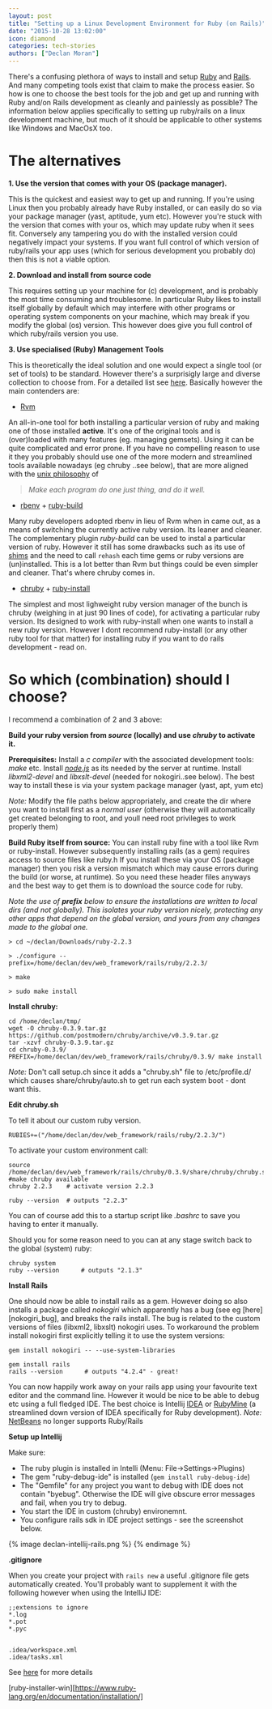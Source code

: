 ```yaml
---
layout: post
title: "Setting up a Linux Development Environment for Ruby (on Rails)"
date: "2015-10-28 13:02:00"
icon: diamond
categories: tech-stories
authors: ["Declan Moran"]
---
```



There's a confusing plethora of ways to install and setup [Ruby][Ruby] and [Rails][Rails]. And many competing tools exist that claim to make the process easier.
So how is one to choose the best tools for the job and get up and running with Ruby and/on Rails development as cleanly and painlessly as possible? The information below applies 
specifically to setting up ruby/rails on a linux development machine, but much of it should be applicable to other systems like Windows and MacOsX too.

# The alternatives

 **1. Use the version that comes with your OS (package manager).**

This is the quickest and easiest way to get up and running. If you're using Linux then you probably already have Ruby installed, or can easily do so via your package manager (yast, aptitude, yum etc).
However you're stuck with the version that comes with your os, which may update ruby when it sees fit. Conversely any tampering you do with the installed version could negatively impact your systems.
If you want full control of which version of ruby/rails your app uses (which for serious development you probably do) then this is not a viable option.

 **2. Download and install from source code**

This requires setting up your machine for (c) development, and is probably the most time consuming and troublesome. In particular Ruby likes to install itself globally by default which may interfere with other
programs or operating system components on your machine, which may break if you modify the global (os) version. This however does give you full control of which ruby/rails version you use.

 **3. Use specialised (Ruby) Management Tools**

This is theoretically the ideal solution and one would expect a single tool (or set of tools) to be standard. However there's a surprisigly large and diverse collection to choose from.
For a detailed list see [here][ruby websiste]. Basically however the main contenders are:

- [Rvm][Rvm] 

An all-in-one tool for both installing a particular version of ruby and making one of those installed **active**. It's one of the original tools and is (over)loaded with many features (eg. managing gemsets). Using it can be quite complicated 
and error prone. If you have no compelling reason to use it they you probably should use one of the more modern and streamlined tools available nowadays (eg chruby ..see below), that are more aligned 
with the [unix philosophy][unix-well] of 

> *Make each program do one just thing, and do it well.*

- [rbenv][rbenv] + [ruby-build]

Many ruby developers adopted rbenv in lieu of Rvm when in came out, as a means of switching the currently active ruby version. Its leaner and cleaner. The complementary plugin *ruby-build* can be used to instal a 
particular version of ruby. However it still has some drawbacks such as its use of [shims] and the need to call `rehash` each time gems or ruby versions are (un)installed. This is a lot better than Rvm but things could be even
simpler and cleaner. That's where chruby comes in.

- [chruby][chruby] + [ruby-install][ruby-install]

The simplest and most lighweight ruby version manager of the bunch is chruby (weighing in at just 90 lines of code), for activating a particular ruby version. 
Its designed to work with ruby-install when one wants to install a new ruby version.
However I dont recommend ruby-install (or any other ruby tool for that matter) for installing ruby if you want to do rails development - read on.

# So which (combination) should I choose?

I recommend a combination of 2 and 3 above:

**Build your ruby version from *source* (locally) and use *chruby* to activate it.**

**Prerequisites:**
Install a *c compiler* with the associated development tools: *make* etc.
Install [*node.js*][nodejs] as its needed by the server at runtime.
Install *libxml2-devel* and *libxslt-devel* (needed for nokogiri..see below).
The best way to install these is via your system package manager (yast, apt, yum etc)

*Note:* Modify the file paths below appropriately, and create the dir where you want to install first as a *normal user* (otherwise they will automatically get created belonging to root, and youll need root 
privileges to work properly them)

**Build Ruby itself from source:** You can install ruby fine with a tool like Rvm or ruby-install. However subsequently installing rails (as a gem) requires access to source files like ruby.h
If you install these via your OS (package manager) then you risk a version mismatch which may cause errors during the build (or worse, at runtime). So you need these header files anyways and the best 
way to get them is to download the source code for ruby. 

*Note the use of **prefix**  below to ensure the installations are written to local dirs (and not globally). This isolates your ruby version nicely,
protecting any other apps that depend on the global version, and yours from any changes made to the global one.*

    > cd ~/declan/Downloads/ruby-2.2.3

    > ./configure --prefix=/home/declan/dev/web_framework/rails/ruby/2.2.3/

    > make

    > sudo make install

    
**Install chruby:**
    
    cd /home/declan/tmp/
    wget -O chruby-0.3.9.tar.gz https://github.com/postmodern/chruby/archive/v0.3.9.tar.gz
    tar -xzvf chruby-0.3.9.tar.gz
    cd chruby-0.3.9/
    PREFIX=/home/declan/dev/web_framework/rails/chruby/0.3.9/ make install

*Note:* Don't call setup.ch since it adds a "chruby.sh" file to /etc/profile.d/ which causes share/chruby/auto.sh to get run each system boot - dont want this.


**Edit chruby.sh** 

To tell it about our custom ruby version.

    RUBIES+=("/home/declan/dev/web_framework/rails/ruby/2.2.3/")
    

To activate your custom environment call:

    source /home/declan/dev/web_framework/rails/chruby/0.3.9/share/chruby/chruby.sh  #make chruby available
    chruby 2.2.3 	# activate version 2.2.3

    ruby --version 	# outputs "2.2.3"
    
You can of course add this to a startup script like *.bashrc* to save you having to enter it manually.    

Should you for some reason need to you can at any stage switch back to the global (system) ruby:

    chruby system
    ruby --version      # outputs "2.1.3"
    
    
**Install Rails**

One should now be able to install rails as a gem. However doing so also installs a package called *nokogiri* which apparently has a bug (see eg [here][nokogiri_bug], and breaks the rails install. 
The bug is related to the custom versions of files (libxml2, libxslt) nokogiri uses.
To workaround the problem install nokogiri first explicitly telling it to use the system versions:

    gem install nokogiri -- --use-system-libraries

    gem install rails  
    rails --version      # outputs "4.2.4" - great!

You can now happily work away on your rails app using your favourite text editor and the command line.
However it would be nice to be able to debug etc using a full fledged IDE. The best choice is Intellij
[IDEA][IDEA] or [RubyMine][RubyMine] (a streamlined down version of IDEA specifically for Ruby development).
*Note:* [NetBeans][NetBeans] no longer supports Ruby/Rails

**Setup up Intellij**   

Make sure:

- The ruby plugin is installed in Intelli (Menu: File->Settings->Plugins)
- The gem "ruby-debug-ide" is installed  (`gem install ruby-debug-ide`)
- The "Gemfile" for any project you want to debug with IDE does not contain "byebug". Otherwise the IDE will give obscure error messages and fail, when you try to debug.
- You start the IDE in custom (chruby) environemnt. 
- You configure rails sdk in IDE project settings - see the screenshot below. 

{% image declan-intellij-rails.png %} {% endimage %}

**.gitignore**

When you create your project with `rails new` a useful .gitignore file gets automatically created. You'll probably want to supplement it with the following however when using the IntelliJ IDE:

    ;;extensions to ignore
    *.log
    *.pot
    *.pyc


    .idea/workspace.xml
    .idea/tasks.xml
    
See [here][intellij-git] for more details



<!-- Links -->

[Ruby]: https://www.ruby-lang.org/en/
[Rails]: http://rubyonrails.org/
[ruby websiste]: https://www.ruby-lang.org/en/documentation/installation/
[ruby-installer-win][https://www.ruby-lang.org/en/documentation/installation/]

[Rvm]: https://rvm.io/rvm
[unix-well]: https://en.wikipedia.org/wiki/Unix_philosophy#Do_One_Thing_and_Do_It_Well
[nodejs]: https://nodejs.org/en/

[rbenv]: https://github.com/sstephenson/rbenv
[shims]: https://github.com/sstephenson/rbenv/#understanding-shims
[ruby-build]: https://github.com/sstephenson/ruby-build

[chruby]: https://github.com/postmodern/chruby
[ruby-install]: https://github.com/postmodern/ruby-install

[nokogiri-bug]: http://stackoverflow.com/questions/29782968/how-to-gem-install-nokogiri-use-system-libraries-via-gemfile

[IDEA]: https://www.jetbrains.com/idea/
[RubyMine]: https://www.jetbrains.com/ruby/
[NetBeans]: http://wiki.netbeans.org/RubySupport

[intellij-git]: https://intellij-support.jetbrains.com/hc/en-us/articles/206827587-How-to-manage-projects-under-Version-Control-Systems


